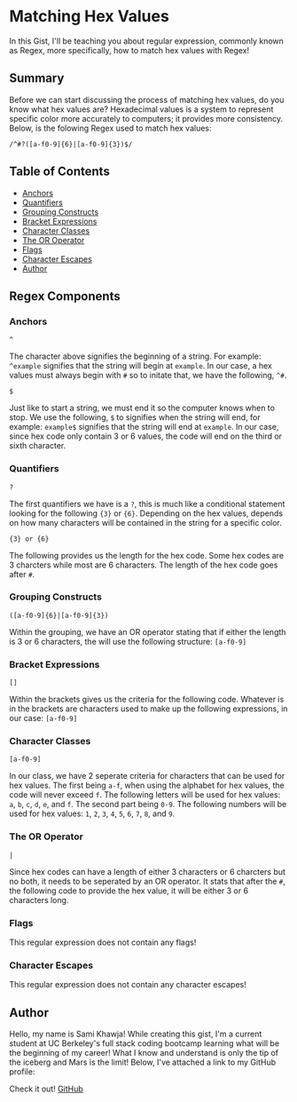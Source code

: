 # Matching Hex Values

In this Gist, I'll be teaching you about regular expression, commonly known as Regex, more specifically, how to match hex values with Regex!


## Summary

Before we can start discussing the process of matching hex values, do you know what hex values are? Hexadecimal values is a system to represent specific color more accurately to computers; it provides more consistency. Below, is the folowing Regex used to match hex values:

```
/^#?([a-f0-9]{6}|[a-f0-9]{3})$/
```


## Table of Contents

- [Anchors](#anchors)
- [Quantifiers](#quantifiers)
- [Grouping Constructs](#grouping-constructs)
- [Bracket Expressions](#bracket-expressions)
- [Character Classes](#character-classes)
- [The OR Operator](#the-or-operator)
- [Flags](#flags)
- [Character Escapes](#character-escapes)
- [Author](#author)


## Regex Components


### Anchors

```
^
```
The character above signifies the beginning of a string. For example: `^example` signifies that the string will begin at `example`. In our case, a hex values must always begin with `#` so to initate that, we have the following, `^#`.
```
$
```
Just like to start a string, we must end it so the computer knows when to stop. We use the following, `$` to signifies when the string will end, for example: `example$` signifies that the string will end at `example`. In our case, since hex code only contain 3 or 6 values, the code will end on the third or sixth character.


### Quantifiers

```
?
```
The first quantifiers we have is a `?`, this is much like a conditional statement looking for the following `{3}` or `{6}`. Depending on the hex values, depends on how many characters will be contained in the string for a specific color.
```
{3} or {6}
```
The following provides us the length for the hex code. Some hex codes are 3 charcters while most are 6 characters. The length of the hex code goes after `#`.


### Grouping Constructs

```
([a-f0-9]{6}|[a-f0-9]{3})
```
Within the grouping, we have an OR operator stating that if either the length is 3 or 6 characters, the will use the following structure: `[a-f0-9]`


### Bracket Expressions

```
[]
```
Within the brackets gives us the criteria for the following code. Whatever is in the brackets are characters used to make up the following expressions, in our case: `[a-f0-9]`


### Character Classes

```
[a-f0-9]
```
In our class, we have 2 seperate criteria for characters that can be used for hex values. The first being `a-f`, when using the alphabet for hex values, the code will never exceed `f`. The following letters will be used for hex values: `a`, `b`, `c`, `d`, `e`, and `f`. The second part being `0-9`. The following numbers will be used for hex values: `1`, `2`, `3`, `4`, `5`, `6`, `7`, `8`, and `9`.


### The OR Operator

```
|
```
Since hex codes can have a length of either 3 characters or 6 charcters but no both, it needs to be seperated by an OR operator. It stats that after the `#`, the following code to provide the hex value, it will be either 3 or 6 characters long.


### Flags

This regular expression does not contain any flags!


### Character Escapes

This regular expression does not contain any character escapes!


## Author

Hello, my name is Sami Khawja! While creating this gist, I'm a current student at UC Berkeley's full stack coding bootcamp learning what will be the beginning of my career! What I know and understand is only the tip of the iceberg and Mars is the limit! Below, I've attached a link to my GitHub profile:

Check it out!
[GitHub](https://github.com/samikhawja)
